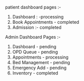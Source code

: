 patient dashboard pages :- 
1. Dashboard : -processing
2. Book Appointments - completed
3. Admission :- completed

Admin Dashboard Pages :- 
1. Dashboard - pending
2. OPD Queue - pending
3. Appointments - processing
4. Bed Management - pending
5. Emergency Add - pending
6. Inventory - completed

